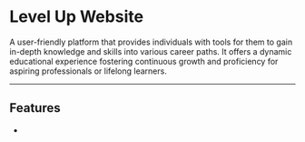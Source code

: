 # Level Up Website
 
A user-friendly platform that provides individuals with tools for them to gain in-depth knowledge and skills into various career paths. It offers a dynamic educational experience fostering continuous growth and proficiency for aspiring professionals or lifelong learners.

---

## Features

* 